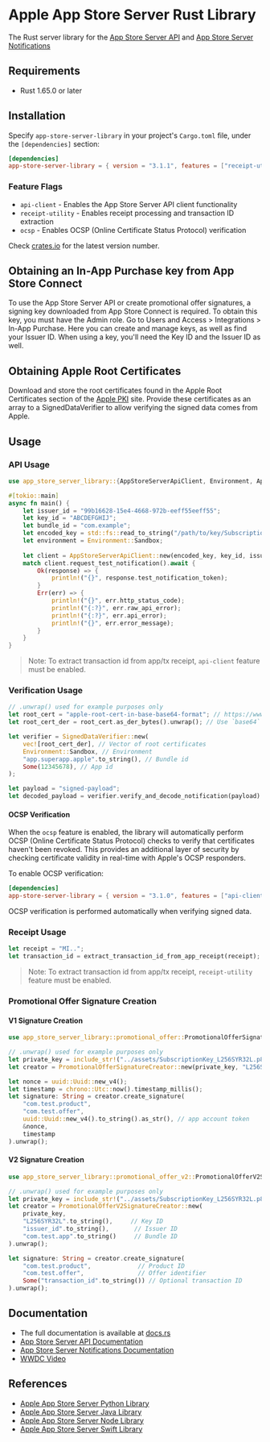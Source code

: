 # Apple App Store Server Rust Library
The Rust server library for the [App Store Server API](https://developer.apple.com/documentation/appstoreserverapi) and [App Store Server Notifications](https://developer.apple.com/documentation/appstoreservernotifications)

## Requirements

- Rust 1.65.0 or later

## Installation

Specify `app-store-server-library` in your project's `Cargo.toml` file, under the `[dependencies]` section:

```toml
[dependencies]
app-store-server-library = { version = "3.1.1", features = ["receipt-utility", "api-client", "ocsp"] }
```

### Feature Flags

- `api-client` - Enables the App Store Server API client functionality
- `receipt-utility` - Enables receipt processing and transaction ID extraction
- `ocsp` - Enables OCSP (Online Certificate Status Protocol) verification

Check [crates.io](https://crates.io/crates/app-store-server-library) for the latest version number.

## Obtaining an In-App Purchase key from App Store Connect

To use the App Store Server API or create promotional offer signatures, a signing key downloaded from App Store Connect is required. To obtain this key, you must have the Admin role. Go to Users and Access > Integrations > In-App Purchase. Here you can create and manage keys, as well as find your Issuer ID. When using a key, you'll need the Key ID and the Issuer ID as well.

## Obtaining Apple Root Certificates  

Download and store the root certificates found in the Apple Root Certificates section of the [Apple PKI](https://www.apple.com/certificateauthority/) site. Provide these certificates as an array to a SignedDataVerifier to allow verifying the signed data comes from Apple.

## Usage

### API Usage

```rust
use app_store_server_library::{AppStoreServerApiClient, Environment, AppStoreApiResponse, APIError};

#[tokio::main]
async fn main() {
    let issuer_id = "99b16628-15e4-4668-972b-eeff55eeff55";
    let key_id = "ABCDEFGHIJ";
    let bundle_id = "com.example";
    let encoded_key = std::fs::read_to_string("/path/to/key/SubscriptionKey_ABCDEFGHIJ.p8").unwrap(); // Adjust the path accordingly
    let environment = Environment::Sandbox;
    
    let client = AppStoreServerApiClient::new(encoded_key, key_id, issuer_id, bundle_id, environment);
    match client.request_test_notification().await {
        Ok(response) => {
            println!("{}", response.test_notification_token);
        }
        Err(err) => {
            println!("{}", err.http_status_code);
            println!("{:?}", err.raw_api_error);
            println!("{:?}", err.api_error);
            println!("{}", err.error_message);
        }
    }
}
```
> Note: To extract transaction id from app/tx receipt, `api-client` feature must be enabled.

### Verification Usage

```rust
// .unwrap() used for example purposes only
let root_cert = "apple-root-cert-in-base-base64-format"; // https://www.apple.com/certificateauthority/AppleRootCA-G3.cer
let root_cert_der = root_cert.as_der_bytes().unwrap(); // Use `base64` crate to decode base64 string into bytes 

let verifier = SignedDataVerifier::new(
    vec![root_cert_der], // Vector of root certificates
    Environment::Sandbox, // Environment
    "app.superapp.apple".to_string(), // Bundle id
    Some(12345678), // App id
);

let payload = "signed-payload";
let decoded_payload = verifier.verify_and_decode_notification(payload).unwrap();
```

#### OCSP Verification

When the `ocsp` feature is enabled, the library will automatically perform OCSP (Online Certificate Status Protocol) checks to verify that certificates haven't been revoked. This provides an additional layer of security by checking certificate validity in real-time with Apple's OCSP responders.

To enable OCSP verification:

```toml
[dependencies]
app-store-server-library = { version = "3.1.0", features = ["api-client", "ocsp"] }
```

OCSP verification is performed automatically when verifying signed data.

### Receipt Usage
```rust
let receipt = "MI..";
let transaction_id = extract_transaction_id_from_app_receipt(receipt);
```
> Note: To extract transaction id from app/tx receipt, `receipt-utility` feature must be enabled.

### Promotional Offer Signature Creation

#### V1 Signature Creation
```rust
use app_store_server_library::promotional_offer::PromotionalOfferSignatureCreator;

// .unwrap() used for example purposes only
let private_key = include_str!("../assets/SubscriptionKey_L256SYR32L.p8");
let creator = PromotionalOfferSignatureCreator::new(private_key, "L256SYR32L".to_string(), "com.test.app".to_string()).unwrap();

let nonce = uuid::Uuid::new_v4();
let timestamp = chrono::Utc::now().timestamp_millis();
let signature: String = creator.create_signature(
    "com.test.product",
    "com.test.offer", 
    uuid::Uuid::new_v4().to_string().as_str(), // app account token
    &nonce,
    timestamp
).unwrap();
```

#### V2 Signature Creation  
```rust
use app_store_server_library::promotional_offer_v2::PromotionalOfferV2SignatureCreator;

// .unwrap() used for example purposes only  
let private_key = include_str!("../assets/SubscriptionKey_L256SYR32L.p8");
let creator = PromotionalOfferV2SignatureCreator::new(
    private_key, 
    "L256SYR32L".to_string(),     // Key ID
    "issuer_id".to_string(),       // Issuer ID
    "com.test.app".to_string()     // Bundle ID
).unwrap();

let signature: String = creator.create_signature(
    "com.test.product",             // Product ID
    "com.test.offer",               // Offer identifier
    Some("transaction_id".to_string()) // Optional transaction ID
).unwrap();
```

## Documentation

* The full documentation is available at [docs.rs](https://docs.rs/app-store-server-library/)
* [App Store Server API Documentation](https://developer.apple.com/documentation/appstoreserverapi)
* [App Store Server Notifications Documentation](https://developer.apple.com/documentation/appstoreservernotifications)
* [WWDC Video](https://developer.apple.com/videos/play/wwdc2023/10143/)

## References

- [Apple App Store Server Python Library](https://github.com/apple/app-store-server-library-python)
- [Apple App Store Server Java Library](https://github.com/apple/app-store-server-library-java)
- [Apple App Store Server Node Library](https://github.com/apple/app-store-server-library-node)
- [Apple App Store Server Swift Library](https://github.com/apple/app-store-server-library-swift)
